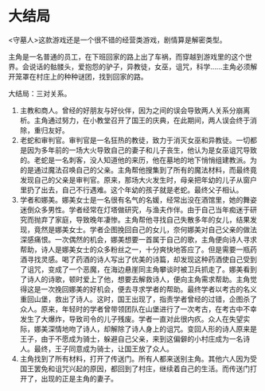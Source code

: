 # 大结局

<守墓人>这款游戏还是一个很不错的经营类游戏，剧情算是解密类型。

主角是一名普通的员工，在下班回家的路上出了车祸，而穿越到游戏里的这个世界。会说话的骷髅头，爱抱怨的驴子，异教徒，女巫，诅咒，科学……主角必须解开笼罩在村庄上的种种谜团，找到回家的路。

大结局：三对关系。

1. 主教和商人。曾经的好朋友与好伙伴，因为之间的误会导致两人关系分崩离析。主角通过努力，在小教堂召开了国王的庆典，在此期间，两人误会终于消除，重归友好。
2. 老蛇和审判官。审判官是一名狂热的教徒，致力于消灭女巫和异教徒。一切都是因为多年前的一场大火导致自己的妻子和儿子丧生，他认为是女巫诅咒导致的。老蛇是一名刺客，没人知道他的来历，他在墓地的地下悄悄组建教派。为的是通过魔法召唤自己的父亲。主角帮他搜集到了所有的魔法材料，而最终竟发现自己的父亲是审判官。原来，那场大火发生时，母亲把年幼的儿子从窗户里扔了出去，自己不行遇难。这个年幼的孩子就是老蛇。最终父子相认。
3. 学者和娜美。娜美女士是一名很有名气的名媛，经常出没在酒馆里，她的舞姿迷倒众多男性。学者经常在灯塔做研究，与渔夫作伴。由于自己当年痴迷于研究而抛弃了家庭，导致晚年凄惨。主角帮他寻找自己失散多年的女儿，结果发现，竟然是娜美女士。学者企图挽回自己的女儿，奈何娜美对自己父亲的做法深感痛恨。一次偶然的机会，娜美想要一首属于自己的歌，主角便向诗人寻求帮助，诗人是娜美女士的众多粉丝之一，十分爽快地答应了。但是需要一瓶药酒寻找灵感。喝了药酒的诗人写出了优美的诗篇，却发现这种药酒使自己受到了诅咒，变成了一个恶魔，在海边悬崖同主角攀谈时被卫兵抓走了。娜美看到了诗人的诗歌，顿时爱上了他，想要去解救诗人，便向主角需求帮助。主角觉得这是一次挽回娜美的好机会，便去寻求学者的帮助。最终学者以考古的名义重回山堡，救出了诗人。这时，国王出现了，指责学者曾经的过错，企图杀了众人。原来，年轻时的学者曾带领团队在山堡进行了一次考古，在考古中不幸发生了大爆炸，导致司令的儿子残废。学者一直对此很内疚。众人在失望实际，娜美深情地吻了诗人，却解除了诗人身上的诅咒。变回人形的诗人原来是王子，由于不愿成为骑士，躲避自己父亲，来到这偏僻的小村庄成为一名诗人。最终，王子同意成为骑士，让国王放了众人。
4. 主角找到了所有材料，打开了传送门。所有人都来送别主角。其他六人因为受国王罢免和诅咒兴起的原因，都回到了村庄，继续着自己的生活。而传送门打开了，出现的正是主角的妻子。